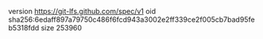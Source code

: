 version https://git-lfs.github.com/spec/v1
oid sha256:6edaff897a79750c486f6fcd943a3002e2ff339ce2f005cb7bad95feb5318fdd
size 253960
